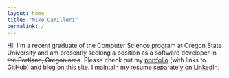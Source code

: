 ```yaml
---
layout: home
title: "Mike Camilleri"
permalink: /
---
```


Hi! I'm a recent graduate of the Computer Science program at Oregon State University ~~and am presently seeking a position as a software developer in the Portland, Oregon area~~. Please check out my [portfolio](/portfolio/) (with links to <a rel="me" href="https://github.com/mikecamilleri">GitHub</a>) and [blog](/blog/) on this site. I maintain my resume separately on <a rel="me" href="https://www.linkedin.com/in/michaelpcamilleri">LinkedIn</a>.
